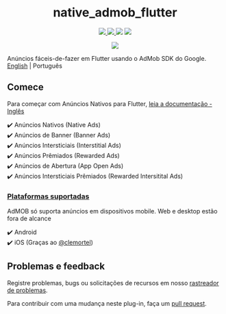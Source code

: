 <div>
  <h1 align="center">native_admob_flutter</h1>
  <p align="center">
    <a title="Discord" href="https://discord.gg/674gpDQUVq">
      <img src="https://img.shields.io/discord/809528329337962516?label=discord&logo=discord" />
    </a>
    <a title="Pub" href="https://pub.dartlang.org/packages/native_admob_flutter" >
      <img src="https://img.shields.io/pub/v/native_admob_flutter.svg?style=popout&include_prereleases" />
    </a>
    <a title="Licensa do Github">
      <img src="https://img.shields.io/github/license/bdlukaa/native_admob_flutter" />
    </a>
    <a title="PRs são bem-vindos">
      <img src="https://img.shields.io/badge/PRs-welcome-brightgreen.svg" />
    </a>
  </p>
  <p align="center">
    <a title="Me compre um café" href="https://www.buymeacoffee.com/bdlukaa">
      <img src="https://img.buymeacoffee.com/button-api/?text=Me compre um café&emoji=&slug=bdlukaa&button_colour=FF5F5F&font_colour=ffffff&font_family=Lato&outline_colour=000000&coffee_colour=FFDD00">
    </a>
  </p>

Anúncios fáceis-de-fazer em Flutter usando o AdMob SDK do Google.\
[English](README.md) | Português

</div>

## Comece

Para começar com Anúncios Nativos para Flutter, [leia a documentação - Inglês](https://github.com/bdlukaa/native_admob_flutter/wiki)

✔️ Anúncios Nativos (Native Ads)\
✔️ Anúncios de Banner (Banner Ads)\
✔️ Anúncios Intersticiais (Interstitial Ads)\
✔️ Anúncios Prêmiados (Rewarded Ads)\
✔️ Anúncios de Abertura (App Open Ads)\
✔️ Anúncios Intersticiais Prêmiados (Rewarded Intersitital Ads)

### [Plataformas suportadas](https://github.com/bdlukaa/native_admob_flutter/wiki/Platform-setup)

AdMOB só suporta anúncios em dispositivos mobile. Web e desktop estão fora de alcance

✔️ Android\
✔️ iOS (Graças ao [@clemortel](https://github.com/clemortel))

## Problemas e feedback

Registre problemas, bugs ou solicitações de recursos em nosso [rastreador de problemas](https://github.com/bdlukaa/native_admob_flutter/issues/new).

Para contribuir com uma mudança neste plug-in, faça um [pull request](https://github.com/bdlukaa/native_admob_flutter/pulls).

